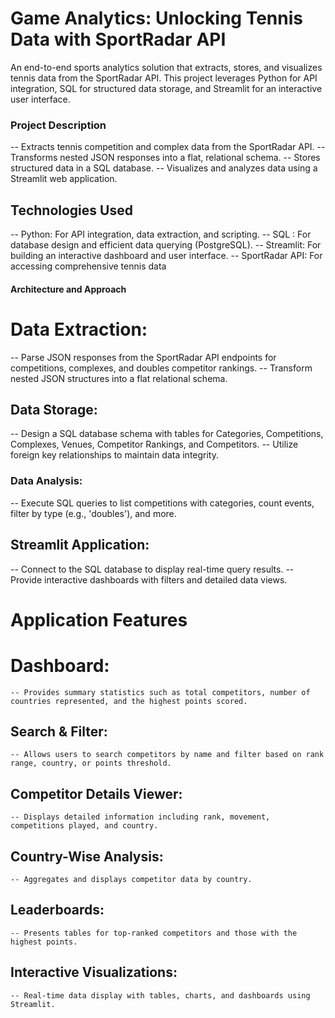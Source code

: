 # Game Analytics: Unlocking Tennis Data with SportRadar API
An end-to-end sports analytics solution that extracts, stores, and visualizes tennis data from the SportRadar API.
This project leverages Python for API integration, SQL for structured data storage, and Streamlit for an interactive user interface.

### Project Description
-- Extracts tennis competition and complex data from the SportRadar API.
-- Transforms nested JSON responses into a flat, relational schema.
-- Stores structured data in a SQL database.
-- Visualizes and analyzes data using a Streamlit web application.

## Technologies Used
-- Python: For API integration, data extraction, and scripting.
-- SQL   : For database design and efficient data querying (PostgreSQL).
-- Streamlit: For building an interactive dashboard and user interface.
-- SportRadar API: For accessing comprehensive tennis data

#### Architecture and Approach
# Data Extraction:
-- Parse JSON responses from the SportRadar API endpoints for competitions, complexes, and doubles competitor rankings.
-- Transform nested JSON structures into a flat relational schema.

## Data Storage:
--  Design a SQL database schema with tables for Categories, Competitions, Complexes, Venues, Competitor Rankings, and Competitors.
--  Utilize foreign key relationships to maintain data integrity.

### Data Analysis:
--  Execute SQL queries to list competitions with categories, count events, filter by type (e.g., 'doubles'), and more.

## Streamlit Application:
-- Connect to the SQL database to display real-time query results.
-- Provide interactive dashboards with filters and detailed data views.

# Application Features
# Dashboard:
    -- Provides summary statistics such as total competitors, number of countries represented, and the highest points scored.

##  Search & Filter:
    -- Allows users to search competitors by name and filter based on rank range, country, or points threshold.

## Competitor Details Viewer:
    -- Displays detailed information including rank, movement, competitions played, and country.

## Country-Wise Analysis:
    -- Aggregates and displays competitor data by country.

## Leaderboards:
    -- Presents tables for top-ranked competitors and those with the highest points.

## Interactive Visualizations:
    -- Real-time data display with tables, charts, and dashboards using Streamlit.
